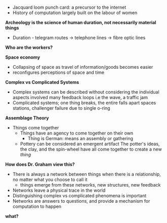 - Jacquard loom punch card: a precursor to the internet
- History of computation largely built on the labour of women

**Archeology is the science of human duration, not necessarily material things**
- Duration - telegram routes -> telephone lines -> fibre optic lines 

**Who are the workers?**

**Space economy**
- Collapsing of space as travel of information/goods becomes easier
- reconfigures perceptions of space and time

**Complex vs Complicated Systems**
- Complex systems can be described without considering the individual aspects involved
	many feedback loops
	i.e the wave, a traffic jam
- Complicated systems; one thing breaks, the entire falls apart
	spaces stations, challenger failure due to single o-ring

**Assemblage Theory**
- Things come together
	- Things have an agency to come together on their own
		- Thing is German: means an assembly or gathering
	- Pottery can be considered an emergent artifact
		The potter's ideas, the clay, and the spin-wheel have all come together to create a new *thing*

**How does Dr. Graham view this?**
- There is always a network between things when there is a relationship, no matter what you choose to call it
	- things emerge from these networks, new structures, new feedback 
- Networks leave a physical trace in the world
- Distinguishing complex vs complicated phenomena is important 
- Networks are answers to questions, and provide a mechanism for computation to happen

**what?**
